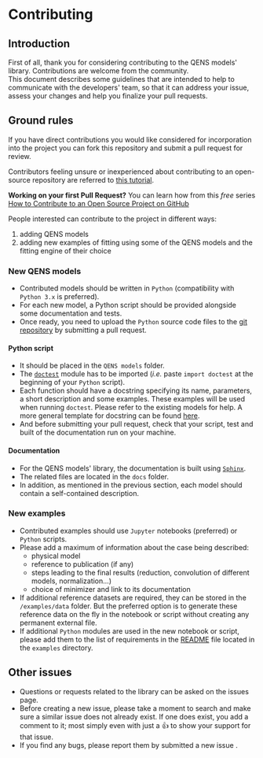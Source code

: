 # Contributing

## Introduction

First of all, thank you for considering contributing to the QENS models' 
library. Contributions are welcome from the community.   
This document describes some guidelines that are intended to help to communicate 
with the developers' team, so that it can address your issue, assess your 
changes and help you finalize your pull requests.

## Ground rules

If you have direct contributions you would like considered for incorporation 
into the project you can fork this repository and submit a pull request for review.


Contributors feeling unsure or inexperienced about contributing to an open-source 
repository are referred to [this tutorial](https://github.com/firstcontributions/first-contributions).

**Working on your first Pull Request?** You can learn how from this *free* 
series 
[How to Contribute to an Open Source Project on GitHub](https://egghead.io/series/how-to-contribute-to-an-open-source-project-on-github) 


People interested can contribute to the project in different ways:
1. adding QENS models
2. adding new examples of fitting using some of the QENS models and the 
  fitting engine of their choice 
  
### New QENS models

- Contributed models should be written in `Python` (compatibility with 
  `Python 3.x` is preferred).
- For each new model, a Python script should be provided alongside some 
 documentation and tests.
- Once ready, you need to upload the `Python` source code files to the 
[git repository](https://github.com/QENSlibrary/QENSmodels) by submitting a 
pull request.



#### Python script
- It should be placed in the `QENS models` folder.
- The [`doctest`](https://docs.python.org/2/library/doctest.html) module has 
  to be imported (*i.e.* paste `import doctest` at the beginning of your 
  `Python` script).
- Each function should have a docstring specifying its name, parameters, a 
  short description and some examples. These examples will be used when 
  running `doctest`. Please refer to the existing models 
  for help. A more general template for docstring can be found [here](https://sphinxcontrib-napoleon.readthedocs.io/en/latest/example_numpy.html). 
- And before submitting your pull request, check that your script, test and 
built of the documentation run on your machine. 

#### Documentation

- For the QENS models' library, the documentation is built using [`Sphinx`](http://www.sphinx-doc.org/en/master/).
- The related files are located in the `docs` folder.
- In addition, as mentioned in the previous section, each model should contain a 
  self-contained description. 


### New examples
    
- Contributed examples should use `Jupyter` notebooks (preferred) or `Python` scripts.
- Please add a maximum of information about the case being described: 
    * physical model
    * reference to publication (if any)
    * steps leading to the final results 
      (reduction, convolution of different models, normalization...)
    * choice of minimizer and link to its documentation
- If additional reference datasets are required, they can be stored in 
the `/examples/data` folder. But the preferred option is to generate these 
reference data on the fly in the notebook or script without creating any 
permanent external file.
- If additional `Python` modules are used in the new notebook or script, 
please add them to the list of requirements in the [README](./examples/README.md) file 
located in the `examples` directory.
       

## Other issues
- Questions or requests related to the library can be asked on the issues page. 
- Before creating a new issue, please take a moment to search and make sure a 
  similar issue does not already exist. If one does exist, you add a comment to 
  it; most simply even with just a :+1: to show your support for that issue.
- If you find any bugs, please report them by submitted a new issue .
